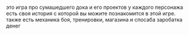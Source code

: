 это игра про сумашедшего дока и его проектов у каждого персонажа есть своя история с которой вы можите познакомится в этой игре. также есть механика боя, тренировки, магазина и спосаба заробатка денег
